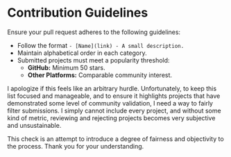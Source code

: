 # Contribution Guidelines

Ensure your pull request adheres to the following guidelines:

- Follow the format `- [Name](link) - A small description.`
- Maintain alphabetical order in each category.
- Submitted projects must meet a popularity threshold:
    - **GitHub:** Minimum 50 stars.
    - **Other Platforms:** Comparable community interest.

I apologize if this feels like an arbitrary hurdle. Unfortunately, to keep this list focused and manageable, 
and to ensure it highlights projects that have demonstrated some level of community validation, 
I need a way to fairly filter submissions. I simply cannot include every project, and without some kind of metric, 
reviewing and rejecting projects becomes very subjective and unsustainable.

This check is an attempt to introduce a degree of fairness and objectivity to the process. Thank you for your understanding.
